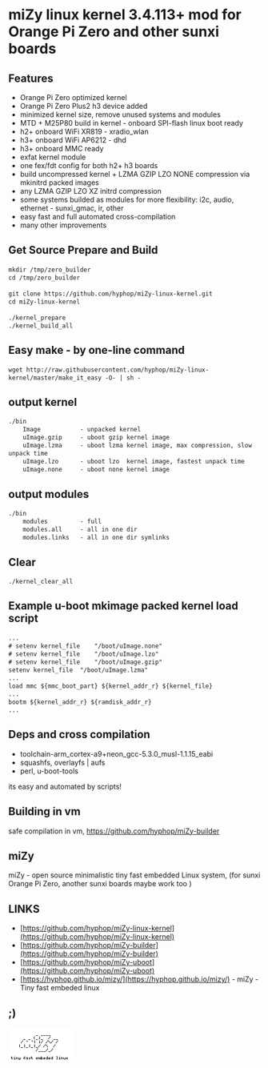 # miZy linux kernel 3.4.113+ mod for Orange Pi Zero and other sunxi boards 

## Features

* Orange Pi Zero optimized kernel
* Orange Pi Zero Plus2 h3 device added
* minimized kernel size, remove unused systems and modules
* MTD + M25P80 build in kernel - onboard SPI-flash linux boot ready
* h2+ onboard WiFi XR819 - xradio_wlan
* h3+ onboard WiFi AP6212 - dhd
* h3+ onboard MMC ready
* exfat kernel module
* one fex/fdt config for both h2+ h3 boards
* build uncompressed kernel + LZMA GZIP LZO NONE compression via mkinitrd packed images
* any LZMA GZIP LZO XZ initrd compression
* some systems builded as modules for more flexibility: i2c, audio, ethernet - sunxi_gmac, ir, other
* easy fast and full automated cross-compilation
* many other improvements
    
## Get Source Prepare and Build

    mkdir /tmp/zero_builder
    cd /tmp/zero_builder

    git clone https://github.com/hyphop/miZy-linux-kernel.git
    cd miZy-linux-kernel

    ./kernel_prepare
    ./kernel_build_all

## Easy make - by one-line command

    wget http://raw.githubusercontent.com/hyphop/miZy-linux-kernel/master/make_it_easy -O- | sh -

## output kernel

    ./bin
        Image           - unpacked kernel 
        uImage.gzip     - uboot gzip kernel image
        uImage.lzma     - uboot lzma kernel image, max compression, slow unpack time
        uImage.lzo      - uboot lzo  kernel image, fastest unpack time 
        uImage.none     - uboot none kernel image

## output modules

    ./bin
        modules         - full 
        modules.all     - all in one dir
        modules.links   - all in one dir symlinks

## Clear

    ./kernel_clear_all

## Example u-boot mkimage packed kernel load script

    ...
    # setenv kernel_file	"/boot/uImage.none"
    # setenv kernel_file	"/boot/uImage.lzo"
    # setenv kernel_file	"/boot/uImage.gzip"
    setenv kernel_file	"/boot/uImage.lzma"
    ...
    load mmc ${mmc_boot_part} ${kernel_addr_r} ${kernel_file}
    ...
    bootm ${kernel_addr_r} ${ramdisk_addr_r}
    ...

## Deps and cross compilation

* toolchain-arm_cortex-a9+neon_gcc-5.3.0_musl-1.1.15_eabi
* squashfs, overlayfs | aufs
* perl, u-boot-tools

its easy and automated by scripts!

## Building in vm

safe compilation in vm, https://github.com/hyphop/miZy-builder

## miZy 
 
miZy - open source minimalistic tiny fast embedded Linux system, (for sunxi Orange Pi Zero, another sunxi boards maybe work too )

## LINKS

- [https://github.com/hyphop/miZy-linux-kernel](https://github.com/hyphop/miZy-linux-kernel)
- [https://github.com/hyphop/miZy-builder](https://github.com/hyphop/miZy-builder)
- [https://github.com/hyphop/miZy-uboot](https://github.com/hyphop/miZy-uboot)
- [https://hyphop.github.io/mizy/](https://hyphop.github.io/mizy/) - miZy - Tiny fast embeded linux

## ;)

![miZy](pics/miZy.logo.bw128x64x2.png)
